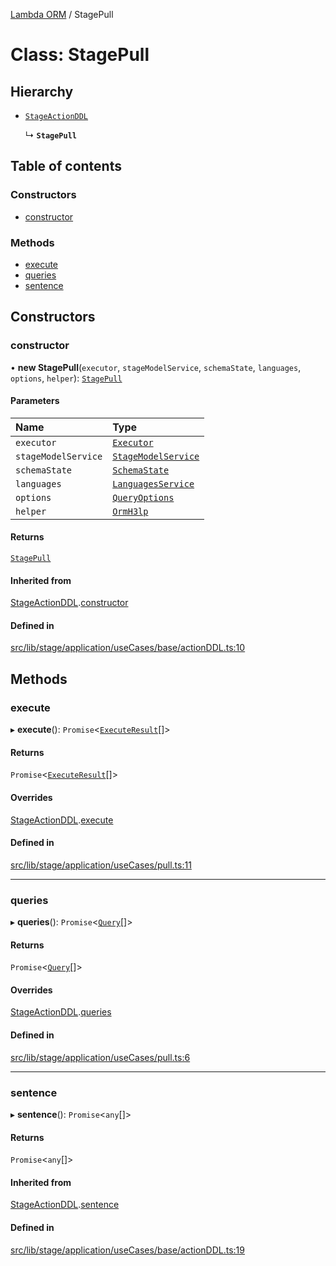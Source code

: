 [Lambda ORM](../README.md) / StagePull

# Class: StagePull

## Hierarchy

- [`StageActionDDL`](StageActionDDL.md)

  ↳ **`StagePull`**

## Table of contents

### Constructors

- [constructor](StagePull.md#constructor)

### Methods

- [execute](StagePull.md#execute)
- [queries](StagePull.md#queries)
- [sentence](StagePull.md#sentence)

## Constructors

### constructor

• **new StagePull**(`executor`, `stageModelService`, `schemaState`, `languages`, `options`, `helper`): [`StagePull`](StagePull.md)

#### Parameters

| Name | Type |
| :------ | :------ |
| `executor` | [`Executor`](../interfaces/Executor.md) |
| `stageModelService` | [`StageModelService`](StageModelService.md) |
| `schemaState` | [`SchemaState`](SchemaState.md) |
| `languages` | [`LanguagesService`](LanguagesService.md) |
| `options` | [`QueryOptions`](../interfaces/QueryOptions.md) |
| `helper` | [`OrmH3lp`](OrmH3lp.md) |

#### Returns

[`StagePull`](StagePull.md)

#### Inherited from

[StageActionDDL](StageActionDDL.md).[constructor](StageActionDDL.md#constructor)

#### Defined in

[src/lib/stage/application/useCases/base/actionDDL.ts:10](https://github.com/lambda-orm/lambdaorm/blob/efd15f74cf775a1cca0ba4f4c4fabcb10e923ec0/src/lib/stage/application/useCases/base/actionDDL.ts#L10)

## Methods

### execute

▸ **execute**(): `Promise`\<[`ExecuteResult`](../interfaces/ExecuteResult.md)[]\>

#### Returns

`Promise`\<[`ExecuteResult`](../interfaces/ExecuteResult.md)[]\>

#### Overrides

[StageActionDDL](StageActionDDL.md).[execute](StageActionDDL.md#execute)

#### Defined in

[src/lib/stage/application/useCases/pull.ts:11](https://github.com/lambda-orm/lambdaorm/blob/efd15f74cf775a1cca0ba4f4c4fabcb10e923ec0/src/lib/stage/application/useCases/pull.ts#L11)

___

### queries

▸ **queries**(): `Promise`\<[`Query`](Query.md)[]\>

#### Returns

`Promise`\<[`Query`](Query.md)[]\>

#### Overrides

[StageActionDDL](StageActionDDL.md).[queries](StageActionDDL.md#queries)

#### Defined in

[src/lib/stage/application/useCases/pull.ts:6](https://github.com/lambda-orm/lambdaorm/blob/efd15f74cf775a1cca0ba4f4c4fabcb10e923ec0/src/lib/stage/application/useCases/pull.ts#L6)

___

### sentence

▸ **sentence**(): `Promise`\<`any`[]\>

#### Returns

`Promise`\<`any`[]\>

#### Inherited from

[StageActionDDL](StageActionDDL.md).[sentence](StageActionDDL.md#sentence)

#### Defined in

[src/lib/stage/application/useCases/base/actionDDL.ts:19](https://github.com/lambda-orm/lambdaorm/blob/efd15f74cf775a1cca0ba4f4c4fabcb10e923ec0/src/lib/stage/application/useCases/base/actionDDL.ts#L19)
